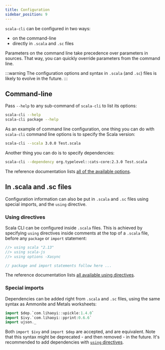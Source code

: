 ```yaml
---
title: Configuration
sidebar_position: 9
---
```


`scala-cli` can be configured in two ways:
- on the command-line
- directly in `.scala` and `.sc` files

Parameters on the command line take precedence over parameters in sources.
That way, you can quickly override parameters from the command line.

:::warning
The configuration options and syntax in `.scala` (and `.sc`) files is likely to evolve in the future.
:::

## Command-line

Pass `--help` to any sub-command of `scala-cli` to list its options:
```bash
scala-cli --help
scala-cli package --help
```

As an example of command line configuration, one thing you can do with `scala-cli` command line options is to specify the Scala version:
```bash
scala-cli --scala 3.0.0 Test.scala
```

Another thing you can do is to specify dependencies:
```bash
scala-cli --dependency org.typelevel::cats-core:2.3.0 Test.scala
```

The reference documentation lists [all of the available options](../reference/cli-options.md).


## In .scala and .sc files

Configuration information can also be put in `.scala` and `.sc` files using special imports, and the `using` directive.

### Using directives

Scala CLI can be configured inside `.scala` files.
This is achieved by specifying `using` directives inside comments at the top of a `.scala` file, before any `package` or `import` statement:

```scala
//> using scala "2.13"
//> using scala-js
//> using options -Xasync

// package and import statements follow here ...
```

The reference documentation lists [all available using directives](../reference/directives.md#using-directives).

### Special imports

Dependencies can be added right from `.scala` and `.sc` files, using the same
syntax as Ammonite and Metals worksheets:

```scala
import $dep.`com.lihaoyi::upickle:1.4.0`
import $ivy.`com.lihaoyi::pprint:0.6.6`
import ujson._
```

Both `import $ivy` and `import $dep` are accepted, and are equivalent. Note that this syntax
might be deprecated - and then removed - in the future. It's recommended to add dependencies
with [`using` directives](#using-directives).